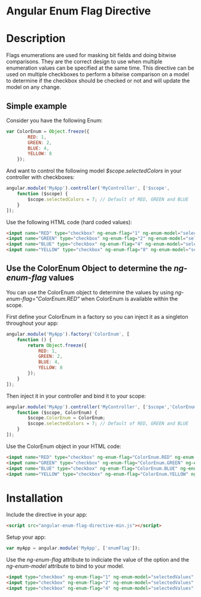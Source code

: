 Angular Enum Flag Directive
===========================

# Description

Flags enumerations are used for masking bit fields and doing bitwise comparisons. They are the correct design to use when multiple enumeration values can be specified at the same time.
This directive can be used on multiple checkboxes to perform a bitwise comparison on a model to determine if the checkbox should be checked or not and will update the model on any change.

## Simple example

Consider you have the following Enum:

```javascript
var ColorEnum = Object.freeze({
		RED: 1, 
		GREEN: 2, 
		BLUE: 4,
		YELLOW: 8
	});
```

And want to control the following model <i>$scope.selectedColors</i> in your controller with checkboxes:

```javascript
angular.module('MyApp').controller('MyController', ['$scope',
    function ($scope) {
		$scope.selectedColors = 7; // Default of RED, GREEN and BLUE
	}
]);
```

Use the following HTML code (hard coded values):

```html
<input name="RED" type="checkbox" ng-enum-flag="1" ng-enum-model="selectedColors"  />
<input name="GREEN" type="checkbox" ng-enum-flag="2" ng-enum-model="selectedColors" />
<input name="BLUE" type="checkbox" ng-enum-flag="4" ng-enum-model="selectedColors" />
<input name="YELLOW" type="checkbox" ng-enum-flag="8" ng-enum-model="selectedColors" />
```

## Use the ColorEnum Object to determine the <i>ng-enum-flag</i> values

You can use the ColorEnum object to determine the values by using <i>ng-enum-flag="ColorEnum.RED"</i> when ColorEnum is available within the scope.

First define your ColorEnum in a factory so you can inject it as a singleton throughout your app:

```javascript
angular.module('MyApp').factory('ColorEnum', [
    function () {
        return Object.freeze({
			RED: 1, 
			GREEN: 2, 
			BLUE: 4,
			YELLOW: 8
		});
    }
]);
```

Then inject it in your controller and bind it to your scope:

```javascript
angular.module('MyApp').controller('MyController', ['$scope','ColorEnum',
    function ($scope, ColorEnum) {
		$scope.ColorEnum = ColorEnum;
		$scope.selectedColors = 7; // Default of RED, GREEN and BLUE
	}
]);
```

Use the ColorEnum object in your HTML code:

```html
<input name="RED" type="checkbox" ng-enum-flag="ColorEnum.RED" ng-enum-model="selectedColors"  />
<input name="GREEN" type="checkbox" ng-enum-flag="ColorEnum.GREEN" ng-enum-model="selectedColors" />
<input name="BLUE" type="checkbox" ng-enum-flag="ColorEnum.BLUE" ng-enum-model="selectedColors" />
<input name="YELLOW" type="checkbox" ng-enum-flag="ColorEnum.YELLOW" ng-enum-model="selectedColors" />
```


# Installation

Include the directive in your app:

```html
<script src="angular-enum-flag-directive-min.js"></script>
```

Setup your app:

```javascript
var myApp = angular.module('MyApp', ['enumFlag']);
```

Use the <i>ng-enum-flag</i> attribute to indiciate the value of the option and the <i>ng-enum-model</i> attribute to bind to your model.

```html
<input type="checkbox" ng-enum-flag="1" ng-enum-model="selectedValues" />
<input type="checkbox" ng-enum-flag="2" ng-enum-model="selectedValues" />
<input type="checkbox" ng-enum-flag="4" ng-enum-model="selectedValues" />
```